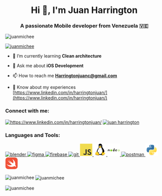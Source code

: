 <h1 align="center">Hi 👋, I'm Juan Harrington</h1>
<h3 align="center">A passionate Mobile developer from Venezuela 🇻🇪</h3>

<p align="left"> <img src="https://komarev.com/ghpvc/?username=juanmichee&label=Profile%20views&color=0e75b6&style=flat" alt="juanmichee" /> </p>

<p align="left"> <a href="https://github.com/ryo-ma/github-profile-trophy"><img src="https://github-profile-trophy.vercel.app/?username=juanmichee" alt="juanmichee" /></a> </p>

- 🌱 I’m currently learning **Clean architecture**

- 📄 Ask me about **iOS Development**

- 📫 How to reach me **Harringtonjuanc@gmail.com**

- 📄 Know about my experiences [https://www.linkedin.com/in/harringtonjuan/](https://www.linkedin.com/in/harringtonjuan/)

<h3 align="left">Connect with me:</h3>
<p align="left">
<a href="https://linkedin.com/in/https://www.linkedin.com/in/harringtonjuan/" target="blank"><img align="center" src="https://raw.githubusercontent.com/rahuldkjain/github-profile-readme-generator/master/src/images/icons/Social/linked-in-alt.svg" alt="https://www.linkedin.com/in/harringtonjuan/" height="30" width="40" /></a>
<a href="https://fb.com/juan harrington" target="blank"><img align="center" src="https://raw.githubusercontent.com/rahuldkjain/github-profile-readme-generator/master/src/images/icons/Social/facebook.svg" alt="juan harrington" height="30" width="40" /></a>
</p>

<h3 align="left">Languages and Tools:</h3>
<p align="left"> <a href="https://www.blender.org/" target="_blank" rel="noreferrer"> <img src="https://download.blender.org/branding/community/blender_community_badge_white.svg" alt="blender" width="40" height="40"/> </a> <a href="https://www.figma.com/" target="_blank" rel="noreferrer"> <img src="https://www.vectorlogo.zone/logos/figma/figma-icon.svg" alt="figma" width="40" height="40"/> </a> <a href="https://firebase.google.com/" target="_blank" rel="noreferrer"> <img src="https://www.vectorlogo.zone/logos/firebase/firebase-icon.svg" alt="firebase" width="40" height="40"/> </a> <a href="https://git-scm.com/" target="_blank" rel="noreferrer"> <img src="https://www.vectorlogo.zone/logos/git-scm/git-scm-icon.svg" alt="git" width="40" height="40"/> </a> <a href="https://developer.mozilla.org/en-US/docs/Web/JavaScript" target="_blank" rel="noreferrer"> <img src="https://raw.githubusercontent.com/devicons/devicon/master/icons/javascript/javascript-original.svg" alt="javascript" width="40" height="40"/> </a> <a href="https://www.linux.org/" target="_blank" rel="noreferrer"> <img src="https://raw.githubusercontent.com/devicons/devicon/master/icons/linux/linux-original.svg" alt="linux" width="40" height="40"/> </a> <a href="https://nodejs.org" target="_blank" rel="noreferrer"> <img src="https://raw.githubusercontent.com/devicons/devicon/master/icons/nodejs/nodejs-original-wordmark.svg" alt="nodejs" width="40" height="40"/> </a> <a href="https://postman.com" target="_blank" rel="noreferrer"> <img src="https://www.vectorlogo.zone/logos/getpostman/getpostman-icon.svg" alt="postman" width="40" height="40"/> </a> <a href="https://www.python.org" target="_blank" rel="noreferrer"> <img src="https://raw.githubusercontent.com/devicons/devicon/master/icons/python/python-original.svg" alt="python" width="40" height="40"/> </a> <a href="https://developer.apple.com/swift/" target="_blank" rel="noreferrer"> <img src="https://raw.githubusercontent.com/devicons/devicon/master/icons/swift/swift-original.svg" alt="swift" width="40" height="40"/> </a> </p>

<p><img align="left" src="https://github-readme-stats.vercel.app/api/top-langs?username=juanmichee&show_icons=true&locale=en&layout=compact" alt="juanmichee" /></p>

<p>&nbsp;<img align="center" src="https://github-readme-stats.vercel.app/api?username=juanmichee&show_icons=true&locale=en" alt="juanmichee" /></p>

<p><img align="center" src="https://github-readme-streak-stats.herokuapp.com/?user=juanmichee&" alt="juanmichee" /></p>
